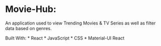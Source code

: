Movie-Hub: 
==========
An application used to view Trending Movies & TV Series as well as filter data based on genres.


Built With:
    * React
    * JavaScript
    * CSS
    * Material-UI React


<!-- What was your motivation?
Why did you build this project?
What problems does it solve?
What did you learn?
What makes your project stand out? If your project has alot of feautres consider adding a "Features" section and listing them here. -->